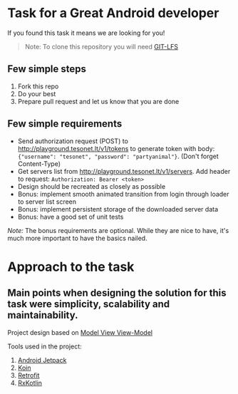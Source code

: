 # Task for a Great Android developer

If you found this task it means we are looking for you!

> Note: To clone this repository you will need [GIT-LFS](https://git-lfs.github.com/)

## Few simple steps

1. Fork this repo
2. Do your best
3. Prepare pull request and let us know that you are done

## Few simple requirements

- Send authorization request (POST) to http://playground.tesonet.lt/v1/tokens to generate token with body: `{"username": "tesonet", "password": "partyanimal"}`. (Don't forget Content-Type)
- Get servers list from http://playground.tesonet.lt/v1/servers. Add header to request: `Authorization: Bearer <token>`
- Design should be recreated as closely as possible
- Bonus: implement smooth animated transition from login through loader to server list screen
- Bonus: implement persistent storage of the downloaded server data
- Bonus: have a good set of unit tests

*Note:* The bonus requirements are optional. While they are nice to have, it's much more important to have the basics nailed.

# Approach to the task #
## Main points when designing the solution for this task were simplicity, scalability and maintainability. ##
Project design based on [Model View View-Model](https://codingwithmitch.com/blog/getting-started-with-mvvm-android/) 

Tools used in the project:
1. [Android Jetpack](https://developer.android.com/jetpack)
2. [Koin](https://insert-koin.io/)
3. [Retrofit](https://square.github.io/retrofit/)
4. [RxKotlin](https://github.com/ReactiveX/RxKotlin)